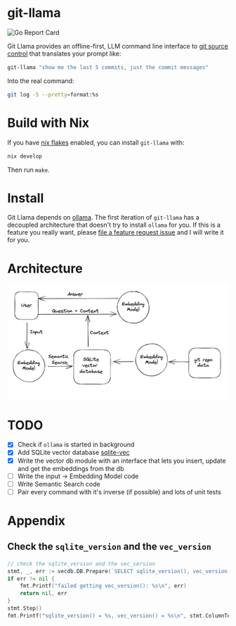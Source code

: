 # git-llama

![Go Report Card](https://goreportcard.com/badge/github.com/tlehman/git-llama)

Git Llama provides an offline-first, LLM command line interface to [git source control](https://git-scm.com/) that translates your prompt like:

```sh
git-llama "show me the last 5 commits, just the commit messages"
```

Into the real command:
```sh
git log -5 --pretty=format:%s
```

# Build with Nix

If you have [nix flakes](https://nhttps://wiki.nixos.org/wiki/Flakes) enabled, you can install `git-llama` with:

```sh
nix develop
```

Then run `make`.

# Install
Git Llama depends on [ollama](https://github.com/ollama/ollama).
The first iteration of `git-llama` has a decoupled architecture
that doesn't try to install `ollama` for you. If this is a feature
you really want, please
[file a feature request issue](https://github.com/tlehman/git-llama/issues)
and I will write it for you.

# Architecture
![git llama architecture](./architecture.png)

# TODO
- [x] Check if `ollama` is started in background
- [x] Add SQLite vector database [sqlite-vec](https://github.com/asg017/sqlite-vec)
- [x] Write the vector db module with an interface that lets you insert, update and get the embeddings from the db
- [ ] Write the input -> Embedding Model code
- [ ] Write Semantic Search code
- [ ] Pair every command with it's inverse (if possible) and lots of unit tests

# Appendix

## Check the `sqlite_version` and the `vec_version`
```go
// check the sqlite_version and the vec_version
stmt, _, err := vecdb.DB.Prepare(`SELECT sqlite_version(), vec_version()`)
if err != nil {
	fmt.Printf("failed getting vec_version(): %s\n", err)
	return nil, err
}
stmt.Step()
fmt.Printf("sqlite_version() = %s, vec_version() = %s\n", stmt.ColumnText(0), stmt.ColumnText(1))
```
